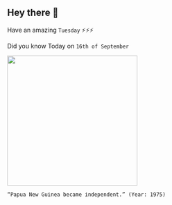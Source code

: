 ## Hey there 👋
Have an amazing `Tuesday` ⚡⚡⚡

Did you know Today on `16th of September`
 
 [<img src="https://1.bp.blogspot.com/-RtSUi6NzrXk/X1DFA9ZxFbI/AAAAAAAAIk8/06FYjzDFZJAtI03Fe7AS9hVJzcpEIuReQCLcBGAsYHQ/s600/2020-09_png-day_02.png" width="300" />](https://en.wikipedia.org/wiki/Papua_New_Guinea_Independence_Act_1975) 
 ```
“Papua New Guinea became independent.” (Year: 1975)
```
